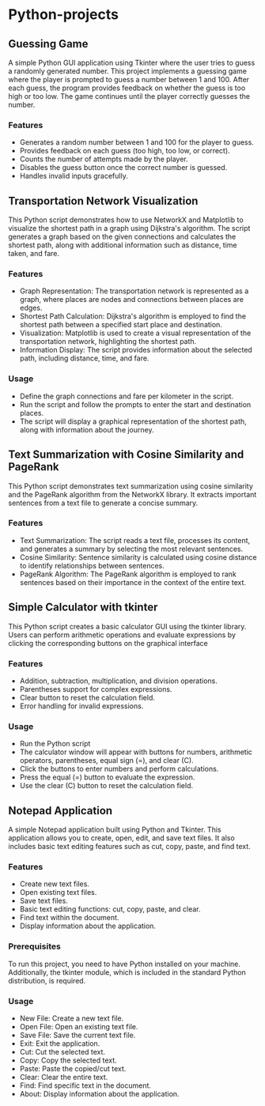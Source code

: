 # Python-projects

## Guessing Game
A simple Python GUI application using Tkinter where the user tries to guess a randomly generated number.
This project implements a guessing game where the player is prompted to guess a number between 1 and 100. After each guess, the program provides feedback on whether the guess is too high or too low. The game continues until the player correctly guesses the number.

### Features
- Generates a random number between 1 and 100 for the player to guess.
- Provides feedback on each guess (too high, too low, or correct).
- Counts the number of attempts made by the player.
- Disables the guess button once the correct number is guessed.
- Handles invalid inputs gracefully.


## Transportation Network Visualization
This Python script demonstrates how to use NetworkX and Matplotlib to visualize the shortest path in a graph using Dijkstra's algorithm. The script generates a graph based on the given connections and calculates the shortest path, along with additional information such as distance, time taken, and fare.

### Features
- Graph Representation: The transportation network is represented as a graph, where places are nodes and connections between places are edges.
- Shortest Path Calculation: Dijkstra's algorithm is employed to find the shortest path between a specified start place and destination.
- Visualization: Matplotlib is used to create a visual representation of the transportation network, highlighting the shortest path.
- Information Display: The script provides information about the selected path, including distance, time, and fare.

### Usage
- Define the graph connections and fare per kilometer in the script.
- Run the script and follow the prompts to enter the start and destination places.
- The script will display a graphical representation of the shortest path, along with information about the journey.


## Text Summarization with Cosine Similarity and PageRank
This Python script demonstrates text summarization using cosine similarity and the PageRank algorithm from the NetworkX library. It extracts important sentences from a text file to generate a concise summary.

### Features
- Text Summarization: The script reads a text file, processes its content, and generates a summary by selecting the most relevant sentences.
- Cosine Similarity: Sentence similarity is calculated using cosine distance to identify relationships between sentences.
- PageRank Algorithm: The PageRank algorithm is employed to rank sentences based on their importance in the context of the entire text.


## Simple Calculator with tkinter
This Python script creates a basic calculator GUI using the tkinter library. Users can perform arithmetic operations and evaluate expressions by clicking the corresponding buttons on the graphical interface

### Features
- Addition, subtraction, multiplication, and division operations.
- Parentheses support for complex expressions.
- Clear button to reset the calculation field.
- Error handling for invalid expressions.

### Usage
- Run the Python script
- The calculator window will appear with buttons for numbers, arithmetic operators, parentheses, equal sign (=), and clear (C).
- Click the buttons to enter numbers and perform calculations.
- Press the equal (=) button to evaluate the expression.
- Use the clear (C) button to reset the calculation field.


## Notepad Application
A simple Notepad application built using Python and Tkinter. This application allows you to create, open, edit, and save text files. It also includes basic text editing features such as cut, copy, paste, and find text.

### Features
- Create new text files.
- Open existing text files.
- Save text files.
- Basic text editing functions: cut, copy, paste, and clear.
- Find text within the document.
- Display information about the application.

### Prerequisites
To run this project, you need to have Python installed on your machine. Additionally, the tkinter module, which is included in the standard Python distribution, is required.

### Usage
- New File: Create a new text file.
- Open File: Open an existing text file.
- Save File: Save the current text file.
- Exit: Exit the application.
- Cut: Cut the selected text.
- Copy: Copy the selected text.
- Paste: Paste the copied/cut text.
- Clear: Clear the entire text.
- Find: Find specific text in the document.
- About: Display information about the application.
